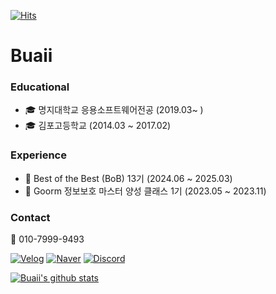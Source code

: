 [![Hits](https://hits.seeyoufarm.com/api/count/incr/badge.svg?url=https%3A%2F%2Fgithub.com%2Fbuaii&count_bg=%2379C83D&title_bg=%23555555&icon=&icon_color=%23E7E7E7&title=hits&edge_flat=false)](https://hits.seeyoufarm.com)

# Buaii 
### Educational
- 🎓 명지대학교 응용소프트웨어전공 (2019.03~ )
- 🎓 김포고등학교 (2014.03 ~ 2017.02)

### Experience
- 🥇 Best of the Best (BoB) 13기 (2024.06 ~ 2025.03)
- 🌱 Goorm 정보보호 마스터 양성 클래스 1기 (2023.05 ~ 2023.11)

### Contact
📳 010-7999-9493

[![Velog](https://img.shields.io/badge/Velog-20C997?sytle=flat-square&logo=Velog&logoColor=white&link=https://velog.io/@buaii/about)](https://velog.io/@buaii/about)
[![Naver](https://img.shields.io/badge/Naver-03C75A?sytle=flat-square&logo=Naver&logoColor=white&link=mailto:giyen980503@naver.com)](mailto:giyen980503@naver.com)
[![Discord](https://img.shields.io/badge/Discord-5865F2?sytle=flat-square&logo=Discord&logoColor=white&link=https://discordapp.com/users/533206187852824590)](https://discordapp.com/users/533206187852824590)


[![Buaii's github stats](https://github-readme-stats.vercel.app/api/pin/?username=buaii&repo=github-readme-stats)](https://github.com/buaii/github-readme-stats)
